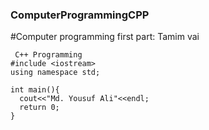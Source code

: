 ### ComputerProgrammingCPP
#Computer programming first part: Tamim vai
```
 C++ Programming
#include <iostream>
using namespace std;

int main(){
  cout<<"Md. Yousuf Ali"<<endl;
  return 0;
}
```
